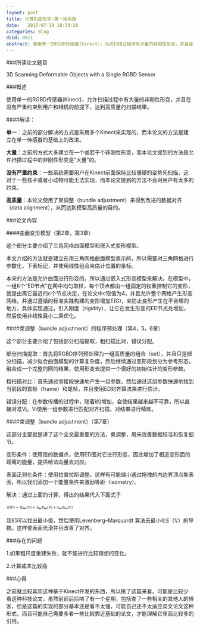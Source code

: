 ```yaml
---
layout: post
title: 计算机图形学-第一周周报
date:   2015-07-19 18:30:20
categories: Blog
dsid: 0011
abstract: 使用单一的RGBD传感器(Kinect)，允许扫描过程中有大量的非刚性形变，并且在没有严重约束到用户和相机的前提下，达到高质量的扫描结果。
---
```


###所读论文题目

3D Scanning Deformable Objects with a Single RGBD Sensor

###概述

使用单一的RGBD传感器(Kinect)，允许扫描过程中有大量的非刚性形变，并且在没有严重约束到用户和相机的前提下，达到高质量的扫描结果。

####解读：

**单一**：之前的部分解决的方式是采用多个Kinect来实现的，而本论文的方法是建立在单一传感器的基础上的改进。

**大量**：之前的方式大多建立在一个或若干个非刚性形变，而本论文提到的方法是允许扫描过程中的非刚性形变是“大量”的。

**没有严重约束**：一些系统需要用户在Kinect前面保持比较僵硬的姿势先扫描，这对于一些孩子或者小动物可能无法实现，而本论文提到的方法不会对用户有太多的约束。

**高质量**：本论文使用了束调整（bundle adjustment）来得到改进的数据对齐（data alignment），从而达到模型高质量的目的。

###论文内容

####曲面变形模型（第2章，第3章）

这个部分主要介绍了三角网格曲面模型和嵌入式变形模型。

本文介绍的方法就是建立在用三角网格曲面模型表示的，所以需要对三角网格进行参数化，下表标记，并使用线性组合来估计位置的坐标。

本来的方法是允许曲面进行形变的，所以通过嵌入式形变模型来解决。在模型中，一组K个“ED节点”在网中均匀取样，每个顶点都由一组固定的权重控制它的变形，就是由离它最近的c个节点决定，在论文中c取值为4，并且允许整个网格产生形变网络。并通过遵循的标准实践构建的变形增加E(G)，来防止变形产生在不合理的地方，具体实现通过，引入刚度（rigidity），让它在发生形变的ED节点处增加，然后使用非线性最小二乘优化。

####束调整（bundle adjustment）的程序预处理（第4，5，6章）

这个部分主要介绍了包括部分扫描提取，粗扫描比对，错误分配。

部分扫描提取：首先将RGBD序列预处理为一组高质量的组合（set），并且只是部分扫描，减少拟合曲面模型的计算复杂度，然后继续通过变形段划分为参考形态，融合成一个完整的网的结果，使用形变去提供一个很好的初始估计的变形参数。

粗扫描对比：首先通过邻接段快速地产生一组参数，然后通过这组参数快速地找到当前段的首帧（frame）和尾帧，并且使用ED对齐算法来进行估计。

错误分配：在参数传播的过程中，随着i的增加，会使结果越来越不可靠，所以直接对准Vj，Vi使用一组参数进行匹配对齐扫描，对结果进行精炼。

####束调整（bundle adjustment）（第7章）

这部分主要就是讲了这个全文最重要的方法，束调整，用来改善数据校准和恢复细节。

变形条件：使用段的数据点，使用ED图对它进行形变，因此增加了相近变形面的距离的能量，提供给法向量去对应。

表面正则化条件：使用拉普拉斯调整。这样有可能缩小通过拖拽的内边界顶点集表面，所以我们添加一个能量条件来激励等距（isometry）。

解决：通过上面的计算，得出的结果代入下面式子

![week1](/photo/week1/pic1.jpg)

我们可以找出最小值，然后使用Levenberg–Marquardt 算法去最小化E（V）的导数。这样使表面光滑并且改善了对齐。

###存在的问题

1.如果粗尺度重建失败，就不能进行比较理想的变化。

2.计算成本比较高

###心得

之前就比较喜欢这种基于Kinect开发的东西，所以挑了这篇来看。可能是比较少看这种科技论文，虽然前前后后啃了有一个星期，包括查了一些相关的其他人的博客，但是这篇的实现的部分基本还是看不太懂，可能自己还不太适应英文论文这种形式，而且可能自己需要多看一些比较靠近基础的论文，才能理解它里面比较多的引用。

